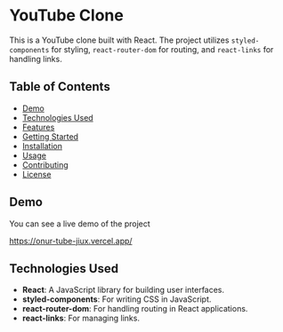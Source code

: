 # YouTube Clone

This is a YouTube clone built with React. The project utilizes `styled-components` for styling, `react-router-dom` for routing, and `react-links` for handling links.

## Table of Contents
- [Demo](#demo)
- [Technologies Used](#technologies-used)
- [Features](#features)
- [Getting Started](#getting-started)
- [Installation](#installation)
- [Usage](#usage)
- [Contributing](#contributing)
- [License](#license)

## Demo
You can see a live demo of the project 

https://onur-tube-jiux.vercel.app/

## Technologies Used
- **React**: A JavaScript library for building user interfaces.
- **styled-components**: For writing CSS in JavaScript.
- **react-router-dom**: For handling routing in React applications.
- **react-links**: For managing links.

